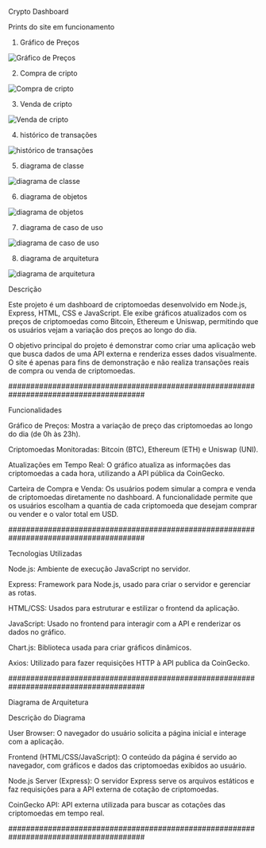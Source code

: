 Crypto Dashboard


Prints do site em funcionamento

1. Gráfico de Preços

![Gráfico de Preços](./assets/grafico.jpg)

2. Compra de cripto

![Compra de cripto](./assets/Compra.jpg)

3. Venda de cripto

![Venda de cripto](./assets/venda.jpg)

4. histórico de transações

![histórico de transações](./assets/historico.png)

5. diagrama de classe

![diagrama de classe](./assets/diaClasse.png)

6. diagrama de objetos

![diagrama de objetos](./assets/diaObj.png)

7. diagrama de caso de uso

![diagrama de caso de uso](./assets/diaCasoUso.png)

8. diagrama de arquitetura

![diagrama de arquitetura](./assets/diaArquitetura.png)


Descrição

Este projeto é um dashboard de criptomoedas desenvolvido em Node.js, Express, HTML, CSS e JavaScript. Ele exibe gráficos atualizados com os preços de criptomoedas como Bitcoin, Ethereum e Uniswap, permitindo que os usuários vejam a variação dos preços ao longo do dia.

O objetivo principal do projeto é demonstrar como criar uma aplicação web que busca dados de uma API externa e renderiza esses dados visualmente. O site é apenas para fins de demonstração e não realiza transações reais de compra ou venda de criptomoedas.

#######################################################################################

Funcionalidades

Gráfico de Preços: Mostra a variação de preço das criptomoedas ao longo do dia (de 0h às 23h).

Criptomoedas Monitoradas: Bitcoin (BTC), Ethereum (ETH) e Uniswap (UNI).

Atualizações em Tempo Real: O gráfico atualiza as informações das criptomoedas a cada hora, utilizando a API pública da CoinGecko.

Carteira de Compra e Venda: Os usuários podem simular a compra e venda de criptomoedas diretamente no dashboard. A funcionalidade permite que os usuários escolham a quantia de cada criptomoeda que desejam comprar ou vender e o valor total em USD.

#######################################################################################

Tecnologias Utilizadas

Node.js: Ambiente de execução JavaScript no servidor.

Express: Framework para Node.js, usado para criar o servidor e gerenciar as rotas.

HTML/CSS: Usados para estruturar e estilizar o frontend da aplicação.

JavaScript: Usado no frontend para interagir com a API e renderizar os dados no gráfico.

Chart.js: Biblioteca usada para criar gráficos dinâmicos.

Axios: Utilizado para fazer requisições HTTP à API publica da CoinGecko.

#######################################################################################

Diagrama de Arquitetura

Descrição do Diagrama

User Browser: O navegador do usuário solicita a página inicial e interage com a aplicação.

Frontend (HTML/CSS/JavaScript): O conteúdo da página é servido ao navegador, com gráficos e dados das criptomoedas exibidos ao usuário.

Node.js Server (Express): O servidor Express serve os arquivos estáticos e faz requisições para a API externa de cotação de criptomoedas.

CoinGecko API: API externa utilizada para buscar as cotações das criptomoedas em tempo real.

#######################################################################################




